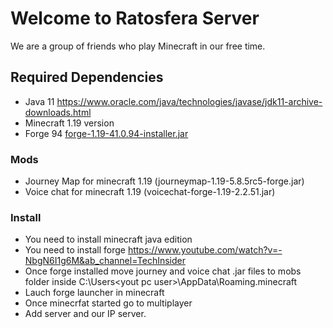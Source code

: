 # Welcome to Ratosfera Server
We are a group of friends who play Minecraft in our free time.

## Required Dependencies
- Java 11 https://www.oracle.com/java/technologies/javase/jdk11-archive-downloads.html
- Minecraft 1.19 version
- Forge 94 [forge-1.19-41.0.94-installer.jar](https://adfoc.us/serve/sitelinks/?id=271228&url=https://maven.minecraftforge.net/net/minecraftforge/forge/1.19-41.0.94/forge-1.19-41.0.94-installer.jar)

### Mods
- Journey Map for minecraft 1.19 (journeymap-1.19-5.8.5rc5-forge.jar)
- Voice chat for minecraft 1.19 (voicechat-forge-1.19-2.2.51.jar)

### Install
 - You need to install minecraft java edition
 - You need to install forge https://www.youtube.com/watch?v=-NbgN6I1g6M&ab_channel=TechInsider
 - Once forge installed move journey and voice chat .jar files to mobs folder inside C:\Users\<yout pc user>\AppData\Roaming\.minecraft
 - Lauch forge launcher in minecraft
 - Once minecrfat started go to multiplayer
 - Add server and our IP server.
